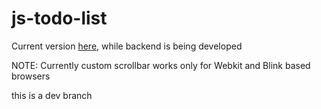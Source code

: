 # js-todo-list


Current version [here](https://subelta.github.io/js-todo-list/index.html), while backend is being developed


NOTE: Currently custom scrollbar works only for Webkit and Blink based browsers 


this is a dev branch